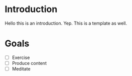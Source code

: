 # Introduction

Hello this is an introduction.
Yep. This is a template as well.


# Goals

- [ ] Exercise
- [ ] Produce content
- [ ] Meditate
